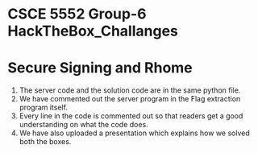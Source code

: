 # CSCE 5552 Group-6 HackTheBox_Challanges
# Secure Signing and Rhome
1. The server code and the solution code are in the same python file.
2. We have commented out the server program in the Flag extraction program itself.
3. Every line in the code is commented out so that readers get a good understanding on what the code does.
4. We have also uploaded a presentation which explains how we solved both the boxes.
